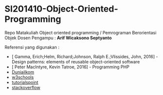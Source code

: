 # SI201410-Object-Oriented-Programming
Repo Matakuliah Object oriented programming / Pemrograman Berorientasi Objek
Dosen Pengampu : **Arif Wicaksono Septyanto**<br>


Referensi yang digunakan :
- [	Gamma, Erich;Helm, Richard;Johnson, Ralph E.;Vlissides, John, 2016] - 	Design patterns: elements of reusable object-oriented software
- [	Peter MacIntyre, Kevin Tatroe, 2016] - 	Programming PHP
- [Duniailkom](https://www.duniailkom.com/)
- [w3schools](https://www.w3schools.com/python/default.asp)
- [tutorialspoint](https://www.tutorialspoint.com/index.htm)
- [stackoverflow](https://stackoverflow.com/)